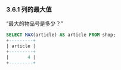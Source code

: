### 3.6.1 列的最大值
“最大的物品号是多少？”
```SQL
SELECT MAX(article) AS article FROM shop;
+---------+
| article |
+---------+
|       4 |
+---------+
```
